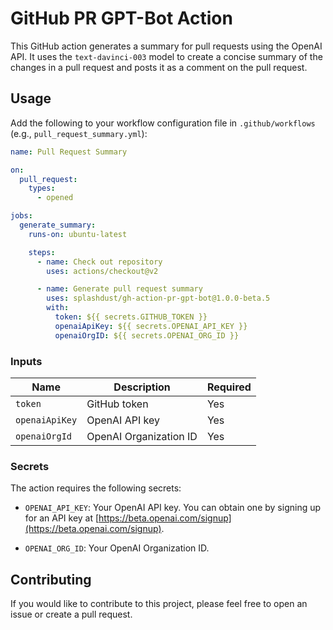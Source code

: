 # GitHub PR GPT-Bot Action

This GitHub action generates a summary for pull requests using the OpenAI API. It uses the `text-davinci-003` model to create a concise summary of the changes in a pull request and posts it as a comment on the pull request.

## Usage

Add the following to your workflow configuration file in `.github/workflows` (e.g., `pull_request_summary.yml`):

```yaml
name: Pull Request Summary

on:
  pull_request:
    types:
      - opened

jobs:
  generate_summary:
    runs-on: ubuntu-latest

    steps:
      - name: Check out repository
        uses: actions/checkout@v2

      - name: Generate pull request summary
        uses: splashdust/gh-action-pr-gpt-bot@1.0.0-beta.5
        with:
          token: ${{ secrets.GITHUB_TOKEN }}
          openaiApiKey: ${{ secrets.OPENAI_API_KEY }}
          openaiOrgID: ${{ secrets.OPENAI_ORG_ID }}
```

### Inputs

| Name           | Description            | Required |
| -------------- | ---------------------- | -------- |
| `token`        | GitHub token           | Yes      |
| `openaiApiKey` | OpenAI API key         | Yes      |
| `openaiOrgId`  | OpenAI Organization ID | Yes      |

### Secrets

The action requires the following secrets:

- `OPENAI_API_KEY`: Your OpenAI API key. You can obtain one by signing up for an API key at [https://beta.openai.com/signup](https://beta.openai.com/signup).

- `OPENAI_ORG_ID`: Your OpenAI Organization ID.

## Contributing

If you would like to contribute to this project, please feel free to open an issue or create a pull request.
